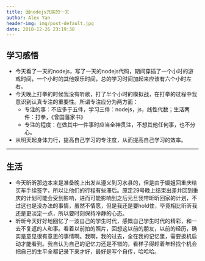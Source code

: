 ```yaml
---
title: 因nodejs充实的一天
author: Alex Yan
header-img: img/post-default.jpg
date: 2018-12-26 23:19:38
---
```

## 学习感悟
- 今天看了一天的nodejs，写了一天的nodejs代码，期间穿插了一个小时的游戏时间，一个小时的其他娱乐时间，总的学习时间加起来应该有六个小时左右。
- 今天晚上打拳的时候我没有听歌，打了半个小时的模拟战，在打拳的过程中我意识到认真专注的重要性。所谓专注应分为两方面：
     - 专注的事：不应多于五件，学习三件：nodejs，js，线性代数；生活两件：打拳，《曾国藩家书》
     - 专注的程度：在做其中一件事时应当全神贯注，不想其他任何事，也不分心。
- 从明天起身体力行，提高自己学习的专注度，从而提高自己学习的效率。

---
## 生活
- 今天昕昕那边本来是准备晚上出发从遵义到习水县的，但是由于媛姐回重庆给买车手续签字，所以让他们的行程有些滞后。原定29号晚上结束出差并回到重庆的计划可能会受到影响，进而可能影响到之后元旦我带昕昕回家的计划，不过这也是没办法的事情，虽然不情愿，但是我还是要hold住，毕竟相比昕昕我还是更淡定一点，所以要时刻保持冷静的心态。
- 昕昕今天好好地回忆了一波自己的学生时代，感慨自己学生时代的精彩，和一去不复返的人和事。看着以前拍的照片，回想这以前的朋友，以前的经历，确实是意见很有意思的事情啊。我啊，我的过去，全在我的记忆里，需要扳机启动才能看到。我自认为自己的记忆力还是不错的，看样子得趁着年轻找个机会把自己的生平全都记录下来才好，最好是写个自传，哈哈哈。